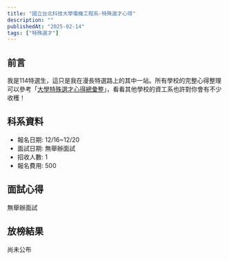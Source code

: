 ```yaml
---
title: "國立台北科技大學電機工程系-特殊選才心得"
description: ""
publishedAt: "2025-02-14"
tags: ["特殊選才"]
---
```


## 前言

我是114特選生，這只是我在漫長特選路上的其中一站。所有學校的完整心得整理可以參考「[大學特殊選才心得總彙整](/blogs/special)」，看看其他學校的資工系也許對你會有不少收穫！

## 科系資料

- 報名日期: 12/16~12/20
- 面試日期: 無舉辦面試
- 招收人數: 1
- 報名費用: 500

## 面試心得

無舉辦面試

## 放榜結果

尚未公布
